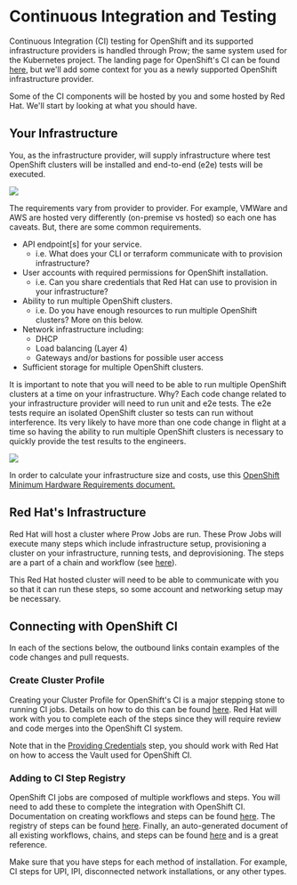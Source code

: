 # Continuous Integration and Testing

Continuous Integration (CI) testing for OpenShift and its supported infrastructure providers is handled through Prow; the same system used for the Kubernetes project. The landing page for OpenShift's CI can be found [here](https://docs.ci.openshift.org), but we'll add some context for you as a newly supported OpenShift infrastructure provider.

Some of the CI components will be hosted by you and some hosted by Red Hat. We'll start by looking at what you should have.

## Your Infrastructure

You, as the infrastructure provider, will supply infrastructure where test OpenShift clusters will be installed and end-to-end (e2e) tests will be executed.

![](installing-openshift-on-infra.png)

The requirements vary from provider to provider. For example, VMWare and AWS are hosted very differently (on-premise vs hosted) so each one has caveats. But, there are some common requirements. 

- API endpoint[s] for your service. 
    - i.e. What does your CLI or terraform communicate with to provision infrastructure?
- User accounts with required permissions for OpenShift installation.
    - i.e. Can you share credentials that Red Hat can use to provision in your infrastructure?
- Ability to run multiple OpenShift clusters.
    - i.e. Do you have enough resources to run multiple OpenShift clusters? More on this below. 
- Network infrastructure including:
    - DHCP
    - Load balancing (Layer 4)
    - Gateways and/or bastions for possible user access
- Sufficient storage for multiple OpenShift clusters.

It is important to note that you will need to be able to run multiple OpenShift clusters at a time on your infrastructure. Why? Each code change related to your infrastructure provider will need to run unit and e2e tests. The e2e tests require an isolated OpenShift cluster so tests can run without interference. Its very likely to have more than one code change in flight at a time so having the ability to run multiple OpenShift clusters is necessary to quickly provide the test results to the engineers.

![](running-ci-jobs-on-infra.png)

In order to calculate your infrastructure size and costs, use this [OpenShift Minimum Hardware Requirements document.](https://docs.openshift.com/container-platform/latest/installing/installing_bare_metal/installing-bare-metal.html#minimum-resource-requirements_installing-bare-metal)


## Red Hat's Infrastructure

Red Hat will host a cluster where Prow Jobs are run. These Prow Jobs will execute many steps which include infrastructure setup, provisioning a cluster on your infrastructure, running tests, and deprovisioning. The steps are a part of a chain and workflow (see [here](https://docs.ci.openshift.org/docs/architecture/step-registry/)).

This Red Hat hosted cluster will need to be able to communicate with you so that it can run these steps, so some account and networking setup may be necessary.

## Connecting with OpenShift CI

In each of the sections below, the outbound links contain examples of the code changes and pull requests.

### Create Cluster Profile

Creating your Cluster Profile for OpenShift's CI is a major stepping stone to running CI jobs. Details on how to do this can be found [here](https://docs.ci.openshift.org/docs/how-tos/adding-a-cluster-profile/). Red Hat will work with you to complete each of the steps since they will require review and code merges into the OpenShift CI system.

Note that in the [Providing Credentials](https://docs.ci.openshift.org/docs/how-tos/adding-a-cluster-profile/#providing-credentials) step, you should work with Red Hat on how to access the Vault used for OpenShift CI. 

### Adding to CI Step Registry

OpenShift CI jobs are composed of multiple workflows and steps. You will need to add these to complete the integration with OpenShift CI. Documentation on creating workflows and steps can be found [here](https://docs.ci.openshift.org/docs/architecture/step-registry/). The registry of steps can be found [here](https://github.com/openshift/release/tree/master/ci-operator/step-registry). Finally, an auto-generated document of all existing workflows, chains, and steps can be found [here](https://steps.ci.openshift.org/) and is a great reference. 

Make sure that you have steps for each method of installation. For example, CI steps for UPI, IPI, disconnected network installations, or any other types. 
